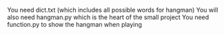 You need dict.txt (which includes all possible words for hangman)
You will also need hangman.py which is the heart of the small project
You need function.py to show the hangman when playing
